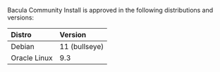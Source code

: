 Bacula Community Install is approved in the following distributions and versions:

| Distro       | Version       |
| :---         | :---          |
| Debian       | 11 (bullseye) | 
| Oracle Linux | 9.3           |

